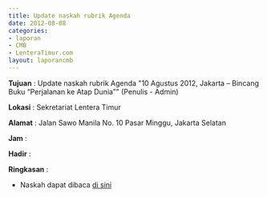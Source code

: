```yaml
---
title: Update naskah rubrik Agenda
date: 2012-08-08
categories:
- laporan
- CMB
- LenteraTimur.com
layout: laporancmb
---
```


**Tujuan** : Update naskah rubrik Agenda "10 Agustus 2012, Jakarta – Bincang Buku “Perjalanan ke Atap Dunia”" (Penulis - Admin)

**Lokasi** : Sekretariat Lentera Timur 

**Alamat** : Jalan Sawo Manila No. 10 Pasar Minggu, Jakarta Selatan

**Jam** : 

**Hadir** :  


**Ringkasan** : 
* Naskah dapat dibaca [di sini](http://www.lenteratimur.com/10-agustus-2012-jakarta-bincang-buku-perjalanan-ke-atap-dunia/)
